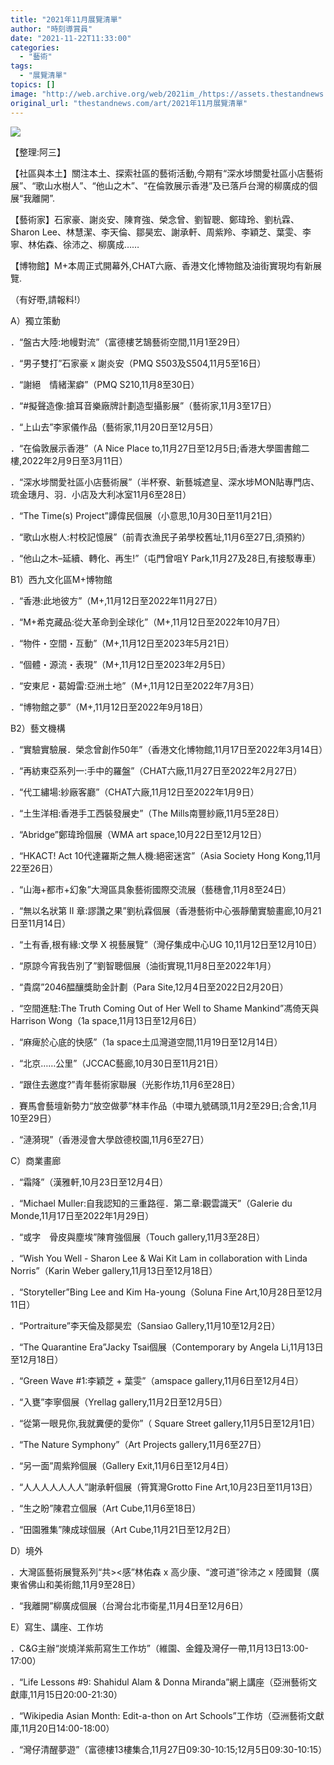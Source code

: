 ```yaml
---
title: "2021年11月展覽清單"
author: "時刻導賞員"
date: "2021-11-22T11:33:00"
categories:
  - "藝術"
tags:
  - "展覽清單"
topics: []
image: "http://web.archive.org/web/2021im_/https://assets.thestandnews.com/media/photos/20211122-04.png"
original_url: "thestandnews.com/art/2021年11月展覽清單"
---
```

![](http://web.archive.org/web/2021im_/https://assets.thestandnews.com/media/photos/20211122-04.png)

【整理:阿三】

【社區與本土】關注本土、探索社區的藝術活動,今期有“深水埗關愛社區小店藝術展”、“歌山水樹人”、“他山之木”、“在倫敦展示香港”及已落戶台灣的柳廣成的個展“我離開”.

【藝術家】石家豪、謝炎安、陳育強、榮念曾、劉智聰、鄭瑋玲、劉杭霖、Sharon Lee、林慧潔、李天倫、鄒昊宏、謝承軒、周紫羚、李穎芝、葉雯、李寧、林佑森、徐沛之、柳廣成……

【博物館】M+本周正式開幕外,CHAT六廠、香港文化博物館及油街實現均有新展覽.

（有好嘢,請報料!）

A）獨立策動

．“盤古大陸:地幔對流”（富德樓艺鵠藝術空間,11月1至29日）

．“男子雙打”石家豪 x 謝炎安（PMQ S503及S504,11月5至16日）

．“謝絕　情緒潔癖”（PMQ S210,11月8至30日）

．“#擬聲造像:搶耳音樂廠牌計劃造型攝影展”（藝術家,11月3至17日）

．“上山去”李家儀作品（藝術家,11月20日至12月5日）

．“在倫敦展示香港”（A Nice Place to,11月27日至12月5日;香港大學圖書館二樓,2022年2月9日至3月11日）

．“深水埗關愛社區小店藝術展”（半杯寮、新藝城遮皇、深水埗MON貼專門店、琉金璤月、羽．小店及大利冰室11月6至28日）

．“The Time(s) Project”譚偉民個展（小意思,10月30日至11月21日）

．“歌山水樹人:村校記憶展”（前青衣漁民子弟學校舊址,11月6至27日,須預約）

．“他山之木–延續、轉化、再生!”（屯門曾咀Y Park,11月27及28日,有接駁專車）

B1）西九文化區M+博物館

．“香港:此地彼方”（M+,11月12日至2022年11月27日）

．“M+希克藏品:從大革命到全球化”（M+,11月12日至2022年10月7日）

．“物件・空間・互動”（M+,11月12日至2023年5月21日）

．“個體・源流・表現”（M+,11月12日至2023年2月5日）

．“安東尼・葛姆雷:亞洲土地”（M+,11月12日至2022年7月3日）

．“博物館之夢”（M+,11月12日至2022年9月18日）

B2）藝文機構

．“實驗實驗展．榮念曾創作50年”（香港文化博物館,11月17日至2022年3月14日）

．“再紡東亞系列一:手中的羅盤”（CHAT六廠,11月27日至2022年2月27日）

．“代工繡場:紗廠客廳”（CHAT六廠,11月12日至2022年1月9日）

．“土生洋相:香港手工西裝發展史”（The Mills南豐紗廠,11月5至28日）

．“Abridge”鄭瑋玲個展（WMA art space,10月22日至12月12日）

．“HKACT! Act 10代達羅斯之無人機:絕密迷宮”（Asia Society Hong Kong,11月22至26日）

．“山海+都市+幻象”大灣區具象藝術國際交流展（藝穗會,11月8至24日）

．“無以名狀第 II 章:謬讚之果”劉杭霖個展（香港藝術中心張靜蘭實驗畫廊,10月21日至11月14日）

．“土有香,根有緣:文學 X 視藝展覽”（灣仔集成中心UG 10,11月12日至12月10日）

．“原諒今宵我告別了”劉智聰個展（油街實現,11月8日至2022年1月）

．“貴腐”2046醖釀獎助金計劃（Para Site,12月4日至2022日2月20日）

．“空間進駐:The Truth Coming Out of Her Well to Shame Mankind”馮倚天與Harrison Wong（1a space,11月13日至12月6日）

．“麻痺於心底的快感”（1a space土瓜灣道空間,11月19日至12月14日）

．“北京……公里”（JCCAC藝廊,10月30日至11月21日）

．“跟住去邀度?”青年藝術家聯展（光影作坊,11月6至28日）

．賽馬會藝壇新勢力“放空做夢”林丰作品（中環九號碼頭,11月2至29日;合舍,11月10至29日）

．“漣漪現”（香港浸會大學啟德校園,11月6至27日） 

C）商業畫廊

．“霜降”（漢雅軒,10月23日至12月4日）

．“Michael Muller:自我認知的三重路徑．第二章:觀雲識天”（Galerie du Monde,11月17日至2022年1月29日）

．“或字　骨皮與塵埃”陳育強個展（Touch gallery,11月3至28日）

．“Wish You Well - Sharon Lee & Wai Kit Lam in collaboration with Linda Norris”（Karin Weber gallery,11月13日至12月18日）

．“Storyteller”Bing Lee and Kim Ha-young（Soluna Fine Art,10月28日至12月11日）

．“Portraiture”李天倫及鄒昊宏（Sansiao Gallery,11月10至12月2日）

．“The Quarantine Era”Jacky Tsai個展（Contemporary by Angela Li,11月13日至12月18日）

．“Green Wave #1:李穎芝 + 葉雯”（amspace gallery,11月6日至12月4日）

．“入甕”李寧個展（Yrellag gallery,11月2日至12月5日）

．“從第一眼見你,我就糞便的愛你”（ Square Street gallery,11月5日至12月1日）

．“The Nature Symphony”（Art Projects gallery,11月6至27日）

．“另一面”周紫羚個展（Gallery Exit,11月6日至12月4日）

．“人人人人人人人”謝承軒個展（筲箕灣Grotto Fine Art,10月23日至11月13日）

．“生之盼”陳君立個展（Art Cube,11月6至18日）

．“田園雅集”陳成球個展（Art Cube,11月21日至12月2日）

D）境外

．大灣區藝術展覽系列“共><感”林佑森 x 高少康、“渡可道”徐沛之 x 陸國賢（廣東省佛山和美術館,11月9至28日）

．“我離開”柳廣成個展（台灣台北市衛星,11月4日至12月6日）　

E）寫生、講座、工作坊

．C&G主辦“炭燒洋紫荊寫生工作坊”（維園、金鐘及灣仔一帶,11月13日13:00-17:00）

．“Life Lessons #9: Shahidul Alam & Donna Miranda”網上講座（亞洲藝術文獻庫,11月15日20:00-21:30）

．“Wikipedia Asian Month: Edit-a-thon on Art Schools”工作坊（亞洲藝術文獻庫,11月20日14:00-18:00）

．“灣仔清醒夢遊”（富德樓13樓集合,11月27日09:30-10:15;12月5日09:30-10:15）